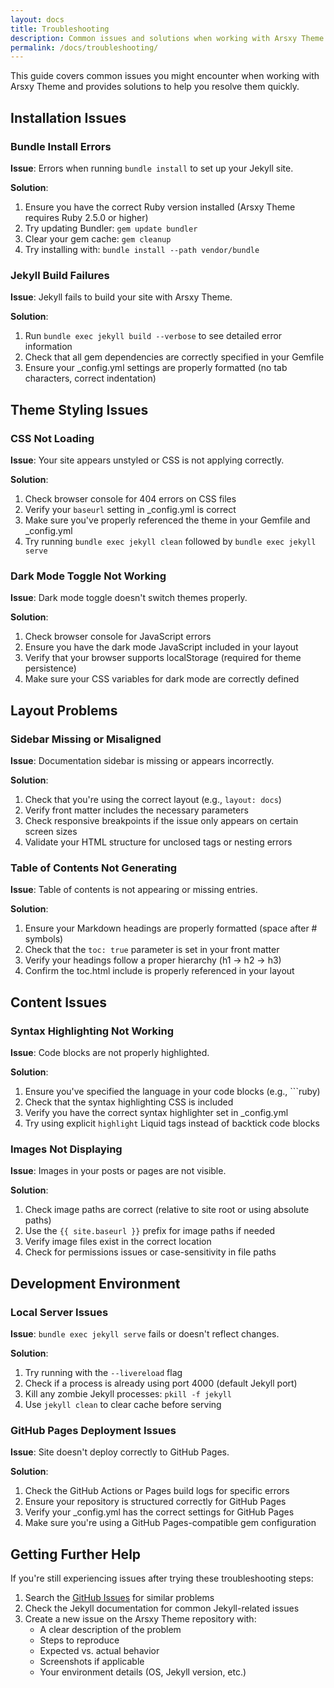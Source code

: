 ```yaml
---
layout: docs
title: Troubleshooting
description: Common issues and solutions when working with Arsxy Theme
permalink: /docs/troubleshooting/
---
```

This guide covers common issues you might encounter when working with Arsxy Theme and provides solutions to help you resolve them quickly.

## Installation Issues

### Bundle Install Errors

**Issue**: Errors when running `bundle install` to set up your Jekyll site.

**Solution**: 
1. Ensure you have the correct Ruby version installed (Arsxy Theme requires Ruby 2.5.0 or higher)
2. Try updating Bundler: `gem update bundler`
3. Clear your gem cache: `gem cleanup`
4. Try installing with: `bundle install --path vendor/bundle`

### Jekyll Build Failures

**Issue**: Jekyll fails to build your site with Arsxy Theme.

**Solution**:
1. Run `bundle exec jekyll build --verbose` to see detailed error information
2. Check that all gem dependencies are correctly specified in your Gemfile
3. Ensure your _config.yml settings are properly formatted (no tab characters, correct indentation)

## Theme Styling Issues

### CSS Not Loading

**Issue**: Your site appears unstyled or CSS is not applying correctly.

**Solution**:
1. Check browser console for 404 errors on CSS files
2. Verify your `baseurl` setting in _config.yml is correct
3. Make sure you've properly referenced the theme in your Gemfile and _config.yml
4. Try running `bundle exec jekyll clean` followed by `bundle exec jekyll serve`

### Dark Mode Toggle Not Working

**Issue**: Dark mode toggle doesn't switch themes properly.

**Solution**:
1. Check browser console for JavaScript errors
2. Ensure you have the dark mode JavaScript included in your layout
3. Verify that your browser supports localStorage (required for theme persistence)
4. Make sure your CSS variables for dark mode are correctly defined

## Layout Problems

### Sidebar Missing or Misaligned

**Issue**: Documentation sidebar is missing or appears incorrectly.

**Solution**:
1. Check that you're using the correct layout (e.g., `layout: docs`)
2. Verify front matter includes the necessary parameters
3. Check responsive breakpoints if the issue only appears on certain screen sizes
4. Validate your HTML structure for unclosed tags or nesting errors

### Table of Contents Not Generating

**Issue**: Table of contents is not appearing or missing entries.

**Solution**:
1. Ensure your Markdown headings are properly formatted (space after # symbols)
2. Check that the `toc: true` parameter is set in your front matter
3. Verify your headings follow a proper hierarchy (h1 → h2 → h3)
4. Confirm the toc.html include is properly referenced in your layout

## Content Issues

### Syntax Highlighting Not Working

**Issue**: Code blocks are not properly highlighted.

**Solution**:
1. Ensure you've specified the language in your code blocks (e.g., ```ruby)
2. Check that the syntax highlighting CSS is included
3. Verify you have the correct syntax highlighter set in _config.yml
4. Try using explicit `highlight` Liquid tags instead of backtick code blocks

### Images Not Displaying

**Issue**: Images in your posts or pages are not visible.

**Solution**:
1. Check image paths are correct (relative to site root or using absolute paths)
2. Use the `{{ site.baseurl }}` prefix for image paths if needed
3. Verify image files exist in the correct location
4. Check for permissions issues or case-sensitivity in file paths

## Development Environment

### Local Server Issues

**Issue**: `bundle exec jekyll serve` fails or doesn't reflect changes.

**Solution**:
1. Try running with the `--livereload` flag
2. Check if a process is already using port 4000 (default Jekyll port)
3. Kill any zombie Jekyll processes: `pkill -f jekyll`
4. Use `jekyll clean` to clear cache before serving

### GitHub Pages Deployment Issues

**Issue**: Site doesn't deploy correctly to GitHub Pages.

**Solution**:
1. Check the GitHub Actions or Pages build logs for specific errors
2. Ensure your repository is structured correctly for GitHub Pages
3. Verify your _config.yml has the correct settings for GitHub Pages
4. Make sure you're using a GitHub Pages-compatible gem configuration

## Getting Further Help

If you're still experiencing issues after trying these troubleshooting steps:

1. Search the [GitHub Issues](https://github.com/awcodify/arsxy-theme/issues) for similar problems
2. Check the Jekyll documentation for common Jekyll-related issues
3. Create a new issue on the Arsxy Theme repository with:
   - A clear description of the problem
   - Steps to reproduce
   - Expected vs. actual behavior
   - Screenshots if applicable
   - Your environment details (OS, Jekyll version, etc.)